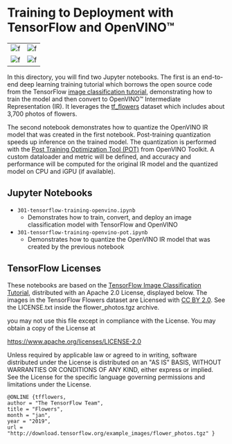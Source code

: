 # Training to Deployment with TensorFlow and OpenVINO™

|  |  |
|---|---|
| ![f](https://www.tensorflow.org/tutorials/images/classification_files/output_N1loMlbYHeiJ_0.png) | ![f](https://www.tensorflow.org/tutorials/images/classification_files/output_RQbZBOTLHiUP_0.png) |
| ![f](https://www.gstatic.com/knowyourdata/20210519-a7914a/tf_flowers/media/dHJhaW5bMCU6MiVdXzE3.jpeg) | ![f](https://www.tensorflow.org/tutorials/images/classification_files/output_HyQkfPGdHilw_0.png) |

In this directory, you will find two Jupyter notebooks. The first is an end-to-end deep learning training tutorial which borrows the open source code from the TensorFlow [image classification tutorial](https://www.tensorflow.org/tutorials/images/classification), demonstrating how to train the model and then convert to OpenVINO™ Intermediate Representation (IR). It leverages the [tf_flowers](https://www.tensorflow.org/datasets/catalog/tf_flowers) dataset which includes about 3,700 photos of flowers.

The second notebook demonstrates how to quantize the OpenVINO IR model that was created in the first notebook. Post-training quantization speeds up inference on the trained model. The quantization is performed with the [Post Training Optimization Tool (POT)](https://docs.openvino.ai/latest/pot_README.html) from OpenVINO Toolkit. A custom dataloader and metric will be defined, and accuracy and performance will be computed for the original IR model and the quantized model on CPU and iGPU (if available).

## Jupyter Notebooks

* `301-tensorflow-training-openvino.ipynb`
  * Demonstrates how to train, convert, and deploy an image classification model with TensorFlow and OpenVINO
* `301-tensorflow-training-openvino-pot.ipynb`
  * Demonstrates how to quantize the OpenVINO IR model that was created by the previous notebook

## TensorFlow Licenses

These notebooks are based on the [TensorFlow Image Classification Tutorial](https://www.tensorflow.org/tutorials/images/classification), distributed with an Apache 2.0 License, displayed below. The images in the TensorFlow Flowers dataset are Licensed with [CC BY 2.0](https://creativecommons.org/licenses/by/2.0/). See the LICENSE.txt inside the flower_photos.tgz archive.

you may not use this file except in compliance with the License.
You may obtain a copy of the License at

<https://www.apache.org/licenses/LICENSE-2.0>

Unless required by applicable law or agreed to in writing, software
distributed under the License is distributed on an "AS IS" BASIS,
WITHOUT WARRANTIES OR CONDITIONS OF ANY KIND, either express or implied.
See the License for the specific language governing permissions and
limitations under the License.

```license
@ONLINE {tfflowers,
author = "The TensorFlow Team",
title = "Flowers",
month = "jan",
year = "2019",
url = "http://download.tensorflow.org/example_images/flower_photos.tgz" }
```

